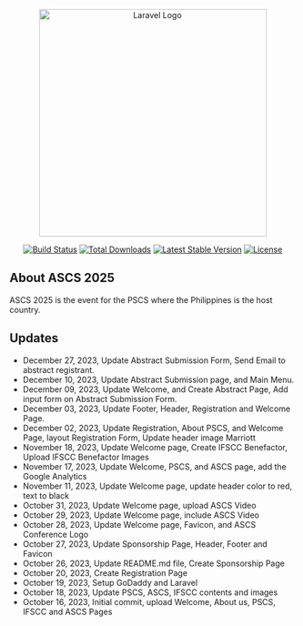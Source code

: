 <p align="center"><a href="https://laravel.com" target="_blank"><img src="https://raw.githubusercontent.com/laravel/art/master/logo-lockup/5%20SVG/2%20CMYK/1%20Full%20Color/laravel-logolockup-cmyk-red.svg" width="400" alt="Laravel Logo"></a></p>

<p align="center">
<a href="https://github.com/laravel/framework/actions"><img src="https://github.com/laravel/framework/workflows/tests/badge.svg" alt="Build Status"></a>
<a href="https://packagist.org/packages/laravel/framework"><img src="https://img.shields.io/packagist/dt/laravel/framework" alt="Total Downloads"></a>
<a href="https://packagist.org/packages/laravel/framework"><img src="https://img.shields.io/packagist/v/laravel/framework" alt="Latest Stable Version"></a>
<a href="https://packagist.org/packages/laravel/framework"><img src="https://img.shields.io/packagist/l/laravel/framework" alt="License"></a>
</p>

## About ASCS 2025

ASCS 2025 is the event for the PSCS where the Philippines is the host country.

## Updates
- December 27, 2023, Update Abstract Submission Form, Send Email to abstract registrant.
- December 10, 2023, Update Abstract Submission page, and Main Menu.
- December 09, 2023, Update Welcome, and Create Abstract Page, Add input form on Abstract Submission Form.
- December 03, 2023, Update Footer, Header, Registration and Welcome Page.
- December 02, 2023, Update Registration, About PSCS, and Welcome Page, layout Registration Form, Update header image Marriott
- November 18, 2023, Update Welcome page, Create IFSCC Benefactor, Upload IFSCC Benefactor Images
- November 17, 2023, Update Welcome, PSCS, and ASCS page, add the Google Analytics
- November 11, 2023, Update Welcome page, update header color to red, text to black
- October 31, 2023, Update Welcome page, upload ASCS Video
- October 29, 2023, Update Welcome page, include ASCS Video
- October 28, 2023, Update Welcome page, Favicon, and ASCS Conference Logo
- October 27, 2023, Update Sponsorship Page, Header, Footer and Favicon
- October 26, 2023, Update README.md file, Create Sponsorship Page
- October 20, 2023, Create Registration Page
- October 19, 2023, Setup GoDaddy and Laravel
- October 18, 2023, Update PSCS, ASCS, IFSCC contents and images
- October 16, 2023, Initial commit, upload Welcome, About us, PSCS, IFSCC and ASCS Pages
